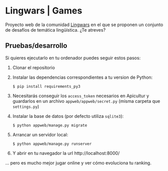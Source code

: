
Lingwars | Games
================

Proyecto web de la comunidad [Lingwars](http://lingwars.github.io/blog/) en el
que se proponen un conjunto de desafíos de temática lingüística. ¿Te atreves?


Pruebas/desarrollo
------------------

Si quieres ejecutarlo en tu ordenador puedes seguir estos pasos:

1. Clonar el repositorio
1. Instalar las dependencias correspondientes a tu version de Python:

   ```
   $ pip install requirements_py3
   ```

1. Necesitarás conseguir los `access_token` necesarios en Apicultur y
   guardarlos en un archivo `appweb/appweb/secret.py` (misma carpeta que `settings.py`)
1. Instalar la base de datos (por defecto utiliza `sqlite3`):

   ```
   $ python appweb/manage.py migrate
   ```

1. Arrancar un servidor local:

   ```
   $ python appweb/manage.py runserver
   ```

1. Y abrir en tu navegador la url http://localhost:8000/

... pero es mucho mejor jugar online y ver cómo evoluciona tu ranking.